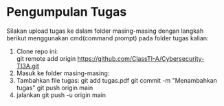 # Pengumpulan Tugas
Silakan upload tugas ke dalam folder masing-masing dengan langkah berikut menggunakan cmd(command prompt) pada folder tugas kalian:
1. Clone repo ini:  
git remote add origin https://github.com/ClassTI-A/Cybersecurity-TI3A.git
2. Masuk ke folder masing-masing:
3. Tambahkan file tugas:
git add tugas.pdf git commit -m "Menambahkan tugas" git push origin main
4. jalankan git push -u origin main
   
